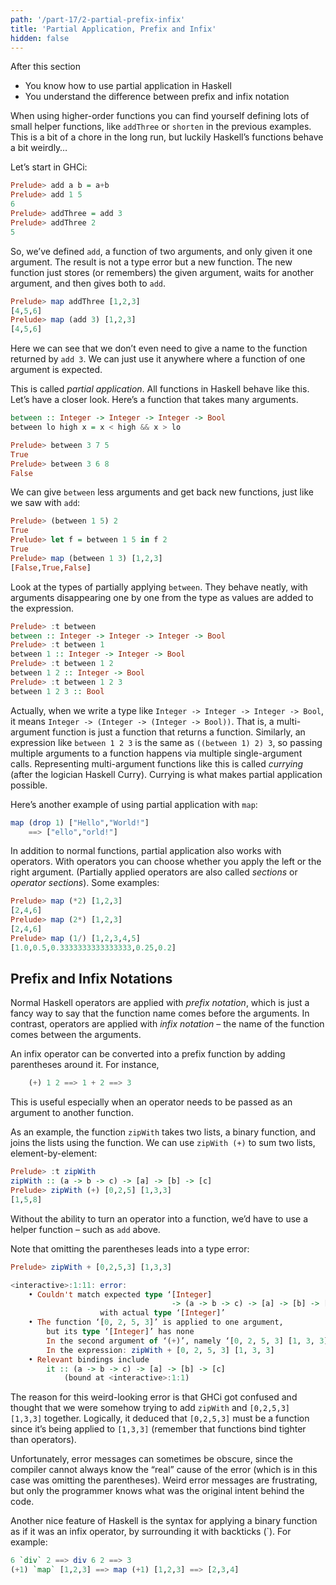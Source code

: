 ```yaml
---
path: '/part-17/2-partial-prefix-infix'
title: 'Partial Application, Prefix and Infix'
hidden: false
---
```


<text-box variant='learningObjectives' name="Learning objectives">

After this section

*  You know how to use partial application in Haskell
*  You understand the difference between prefix and infix notation

</text-box>


When using higher-order functions you can find yourself defining lots of small helper functions, like `addThree` or `shorten` in the previous examples. This is a bit of a chore in the long run, but luckily Haskell’s functions behave a bit weirdly…

Let’s start in GHCi:

```haskell
Prelude> add a b = a+b
Prelude> add 1 5
6
Prelude> addThree = add 3
Prelude> addThree 2
5
```

So, we’ve defined `add`, a function of two arguments, and only given it one argument. The result is not a type error but a new function. The new function just stores (or remembers) the given argument, waits for another argument, and then gives both to `add`.

```haskell
Prelude> map addThree [1,2,3]
[4,5,6]
Prelude> map (add 3) [1,2,3]
[4,5,6]
```

Here we can see that we don’t even need to give a name to the function returned by `add 3`. We can just use it anywhere where a function of one argument is expected.

This is called _partial application_. All functions in Haskell behave like this. Let’s have a closer look. Here’s a function that takes many arguments.

```haskell
between :: Integer -> Integer -> Integer -> Bool
between lo high x = x < high && x > lo

Prelude> between 3 7 5
True
Prelude> between 3 6 8
False
```

We can give `between` less arguments and get back new functions, just like we saw with `add`:

```haskell
Prelude> (between 1 5) 2
True
Prelude> let f = between 1 5 in f 2
True
Prelude> map (between 1 3) [1,2,3]
[False,True,False]
```

Look at the types of partially applying `between`. They behave neatly, with arguments disappearing one by one from the type as values are added to the expression.

```haskell
Prelude> :t between
between :: Integer -> Integer -> Integer -> Bool
Prelude> :t between 1
between 1 :: Integer -> Integer -> Bool
Prelude> :t between 1 2
between 1 2 :: Integer -> Bool
Prelude> :t between 1 2 3
between 1 2 3 :: Bool
```


Actually, when we write a type like `Integer -> Integer -> Integer -> Bool`, it means `Integer -> (Integer -> (Integer -> Bool))`. That is, a multi-argument function is just a function that returns a function. Similarly, an expression like `between 1 2 3` is the same as `((between 1) 2) 3`, so passing multiple arguments to a function happens via multiple single-argument calls. Representing multi-argument functions like this is called _currying_ (after the logician Haskell Curry). Currying is what makes partial application possible.

Here’s another example of using partial application with `map`:

```haskell
map (drop 1) ["Hello","World!"]
    ==> ["ello","orld!"]
```
In addition to normal functions, partial application also works with operators. With operators you can choose whether you apply the left or the right argument. (Partially applied operators are also called _sections_ or _operator sections_). Some examples:

```haskell
Prelude> map (*2) [1,2,3]
[2,4,6]
Prelude> map (2*) [1,2,3]
[2,4,6]
Prelude> map (1/) [1,2,3,4,5]
[1.0,0.5,0.3333333333333333,0.25,0.2]
```

Prefix and Infix Notations
------------------------------

Normal Haskell operators are applied with _prefix notation_, which is just a fancy way to say that the function name comes before the arguments. In contrast, operators are applied with _infix notation_ – the name of the function comes between the arguments.

An infix operator can be converted into a prefix function by adding parentheses around it. For instance,

```haskell
    (+) 1 2 ==> 1 + 2 ==> 3
```

This is useful especially when an operator needs to be passed as an argument to another function.

As an example, the function `zipWith` takes two lists, a binary function, and joins the lists using the function. We can use `zipWith (+)` to sum two lists, element-by-element:

```haskell
Prelude> :t zipWith
zipWith :: (a -> b -> c) -> [a] -> [b] -> [c]
Prelude> zipWith (+) [0,2,5] [1,3,3]
[1,5,8]
```


Without the ability to turn an operator into a function, we’d have to use a helper function – such as `add` above.

Note that omitting the parentheses leads into a type error:

```haskell
Prelude> zipWith + [0,2,5,3] [1,3,3]

<interactive>:1:11: error:
    • Couldn't match expected type ‘[Integer]
                                    -> (a -> b -> c) -> [a] -> [b] -> [c]’
                    with actual type ‘[Integer]’
    • The function ‘[0, 2, 5, 3]’ is applied to one argument,
        but its type ‘[Integer]’ has none
        In the second argument of ‘(+)’, namely ‘[0, 2, 5, 3] [1, 3, 3]’
        In the expression: zipWith + [0, 2, 5, 3] [1, 3, 3]
    • Relevant bindings include
        it :: (a -> b -> c) -> [a] -> [b] -> [c]
            (bound at <interactive>:1:1)
```

The reason for this weird-looking error is that GHCi got confused and thought that we were somehow trying to add `zipWith` and `[0,2,5,3] [1,3,3]` together. Logically, it deduced that `[0,2,5,3]` must be a function since it’s being applied to `[1,3,3]` (remember that functions bind tighter than operators).

Unfortunately, error messages can sometimes be obscure, since the compiler cannot always know the “real” cause of the error (which is in this case was omitting the parentheses). Weird error messages are frustrating, but only the programmer knows what was the original intent behind the code.

Another nice feature of Haskell is the syntax for applying a binary function as if it was an infix operator, by surrounding it with backticks (\`). For example:

```haskell
6 `div` 2 ==> div 6 2 ==> 3
(+1) `map` [1,2,3] ==> map (+1) [1,2,3] ==> [2,3,4]
```
